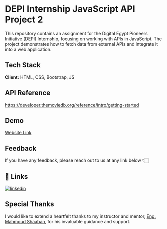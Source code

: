 
# DEPI Internship JavaScript API Project 2


This repository contains an assignment for the Digital Egypt Pioneers Initiative (DEPI) Internship, focusing on working with APIs in JavaScript. The project demonstrates how to fetch data from external APIs and integrate it into a web application.
## Tech Stack

**Client:** HTML, CSS, Bootstrap, JS



## API Reference
https://developer.themoviedb.org/reference/intro/getting-started

## Demo
[Website Link](https://meefr.github.io/React_A9_JS/)

## Feedback

If you have any feedback, please reach out to us at any link below 👇🏻


## 🔗 Links
[![linkedin](https://img.shields.io/badge/linkedin-0A66C2?style=for-the-badge&logo=linkedin&logoColor=white)](https://www.linkedin.com/in/mohamedelramah/)


## Special Thanks

I would like to extend a heartfelt thanks to my instructor and mentor, [Eng. Mahmoud Shaaban](https://www.linkedin.com/in/mahmoud-shaaban-5192b720a/), for his invaluable guidance and support.
